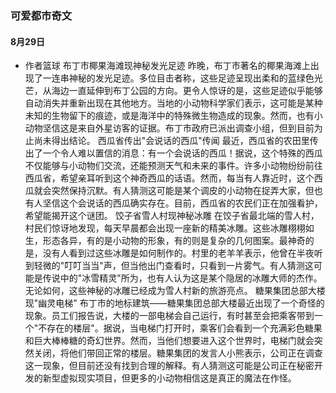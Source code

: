 ### 可爱都市奇文
#### 8月29日
- 作者篮球
布丁市椰果海滩现神秘发光足迹
昨晚，布丁市著名的椰果海滩上出现了一连串神秘的发光足迹。多位目击者称，这些足迹呈现出柔和的蓝绿色光芒，从海边一直延伸到布丁公园的方向。更令人惊讶的是，这些足迹似乎能够自动消失并重新出现在其他地方。当地的小动物科学家们表示，这可能是某种未知的生物留下的痕迹，或是海洋中的特殊微生物造成的现象。然而，也有小动物坚信这是来自外星访客的证据。布丁市政府已派出调查小组，但到目前为止尚未得出结论。
西瓜省传出"会说话的西瓜"传闻
最近，西瓜省的农田里传出了一个令人难以置信的消息：有一个会说话的西瓜！据说，这个特殊的西瓜不仅能够与小动物们交流，还能预测天气和未来的事件。许多小动物纷纷前往西瓜省，希望亲耳听到这个神奇西瓜的话语。然而，每当有人靠近时，这个西瓜就会突然保持沉默。有人猜测这可能是某个调皮的小动物在捉弄大家，但也有人坚信这个会说话的西瓜确实存在。目前，西瓜省的农民们正在加强看护，希望能揭开这个谜团。
饺子省雪人村现神秘冰雕
在饺子省最北端的雪人村，村民们惊讶地发现，每天早晨都会出现一座新的精美冰雕。这些冰雕栩栩如生，形态各异，有的是小动物的形象，有的则是复杂的几何图案。最神奇的是，没有人看到过这些冰雕是如何制作的。村里的老羊羊表示，他曾在半夜听到轻微的"叮叮当当"声，但当他出门查看时，只看到一片雾气。有人猜测这可能是传说中的"冰雪精灵"所为，也有人认为这是某个隐居的冰雕大师的杰作。无论如何，这些神秘的冰雕已经成为雪人村新的旅游亮点。
糖果集团总部大楼现"幽灵电梯"
布丁市的地标建筑——糖果集团总部大楼最近出现了一个奇怪的现象。员工们报告说，大楼的一部电梯会自己运行，有时甚至会把乘客带到一个"不存在的楼层"。据说，当电梯门打开时，乘客们会看到一个充满彩色糖果和巨大棒棒糖的奇幻世界。然而，当他们想要进入这个世界时，电梯门就会突然关闭，将他们带回正常的楼层。糖果集团的发言人小熊表示，公司正在调查这一现象，但目前还没有找到合理的解释。有人猜测这可能是公司正在秘密开发的新型虚拟现实项目，但更多的小动物相信这是真正的魔法在作怪。